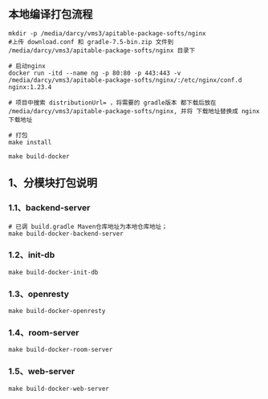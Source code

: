 ## 本地编译打包流程
    mkdir -p /media/darcy/vms3/apitable-package-softs/nginx
    #上传 download.conf 和 gradle-7.5-bin.zip 文件到 /media/darcy/vms3/apitable-package-softs/nginx 目录下

    # 启动nginx
    docker run -itd --name ng -p 80:80 -p 443:443 -v /media/darcy/vms3/apitable-package-softs/nginx/:/etc/nginx/conf.d  nginx:1.23.4

    # 项目中搜索 distributionUrl= ，将需要的 gradle版本 都下载后放在 /media/darcy/vms3/apitable-package-softs/nginx, 并将 下载地址替换成 nginx 下载地址
    
    # 打包
    make install

    make build-docker








## 1、分模块打包说明

### 1.1、backend-server
    # 已调 build.gradle Maven仓库地址为本地仓库地址；
    make build-docker-backend-server

### 1.2、init-db
    make build-docker-init-db

### 1.3、openresty
    make build-docker-openresty

### 1.4、room-server
    make build-docker-room-server

### 1.5、web-server
    make build-docker-web-server

    